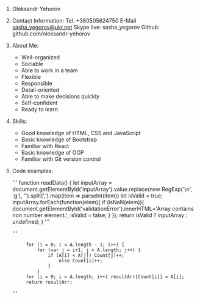 1. Oleksandr Yehorov
2. Contact Information:
   Tel. +380505624750
   E-Mail sasha_yegorov@ukr.net
   Skype live: sasha_yegorov
   Github: github.com/oleksandr-yehorov
3. About Me:
   * Well-organized
   * Sociable
   * Able to work in a team
   * Flexible
   * Responsible
   * Detail-oriented
   * Able to make decisions quickly
   * Self-confident
   * Ready to learn
4. Skills:
   * Good knowledge of HTML, CSS and JavaScript
   * Basic knowledge of Bootstrap
   * Familiar with React
   * Basic knowledge of OOP
   * Familiar with Git version control
5. Code examples:
    
   '''
   function readData() {
            let inputArray = document.getElementById('inputArray').value.replace(new RegExp('\n', 'g'), '').split(',').map(item => parseInt(item))
            let isValid = true;
            inputArray.forEach(function(elem){
                if (isNaN(elem)){
                    document.getElementById('validationError').innerHTML='Array contains non number element.';
                    isValid = false;
                }
            });
            return isValid ? inputArray : undefined;
        }
    '''
    
    '''

            for (i = 0; i < A.length - 1; i++) {
                for (var j = i+1; j < A.length; j++) {
                    if (A[i] < A[j]) Count[j]++;
                        else Count[i]++;
                    }
                }
            for (i = 0; i < A.length; i++) resultArr[Count[i]] = A[i];
            return resultArr;

    '''
